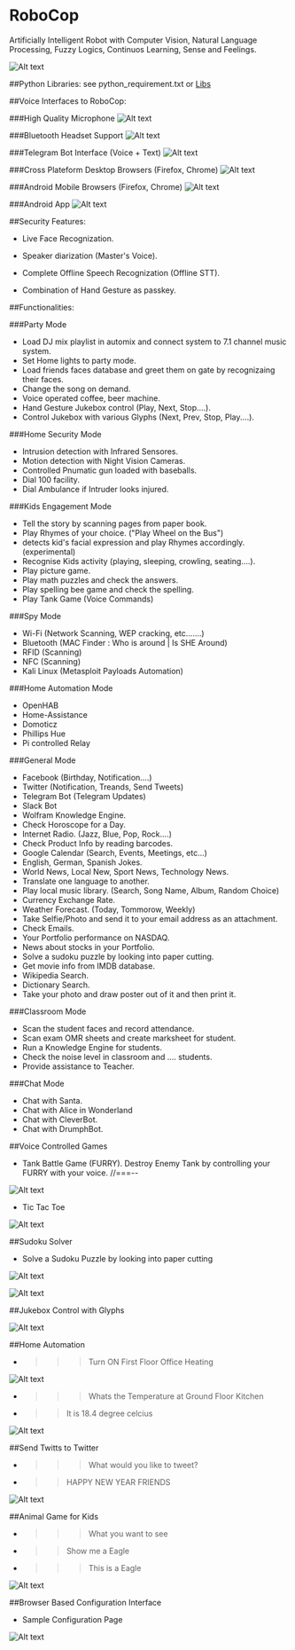 # RoboCop
Artificially Intelligent Robot with Computer Vision, Natural Language Processing, Fuzzy Logics, Continuos Learning, Sense and Feelings.

![Alt text](https://github.com/G10DRAS/RoboCop/blob/master/pics/RoboCop.jpg "RoboCop")

##Python Libraries:
see python_requirement.txt or [Libs](https://requires.io/github/G10DRAS/RoboCop/requirements/?branch=master)

##Voice Interfaces to RoboCop:

###High Quality Microphone
![Alt text](https://github.com/G10DRAS/RoboCop/blob/master/pics/Mic.jpg "Mic")

###Bluetooth Headset Support
![Alt text](https://github.com/G10DRAS/RoboCop/blob/master/pics/JabraStealth.jpg "Bluetooth Headset")

###Telegram Bot Interface (Voice + Text)
![Alt text](https://github.com/G10DRAS/RoboCop/blob/master/pics/TelegramBot.jpg "Telegram Bot")

###Cross Plateform Desktop Browsers (Firefox, Chrome)
![Alt text](https://github.com/G10DRAS/RoboCop/blob/master/pics/FirefoxDesktop.jpg "Desktop Browsers")

###Android Mobile Browsers (Firefox, Chrome)
![Alt text](https://github.com/G10DRAS/RoboCop/blob/master/pics/AWB.jpg "Mobile Browsers")

###Android App
![Alt text](https://github.com/G10DRAS/RoboCop/blob/master/pics/ANA.jpg "Android App")

##Security Features:

* Live Face Recognization.

* Speaker diarization (Master's Voice).

* Complete Offline Speech Recognization (Offline STT).

* Combination of Hand Gesture as passkey.

##Functionalities:

###Party Mode
* Load DJ mix playlist in automix and connect system to 7.1 channel music system.
* Set Home lights  to party mode.
* Load friends faces database and greet them on gate by recognizaing their faces.
* Change the song on demand.
* Voice operated coffee, beer machine.
* Hand Gesture Jukebox control (Play, Next, Stop....).
* Control Jukebox with various Glyphs (Next, Prev, Stop, Play....). 

###Home Security Mode
* Intrusion detection with Infrared Sensores.
* Motion detection with Night Vision Cameras.
* Controlled Pnumatic gun loaded with baseballs.
* Dial 100 facility. 
* Dial Ambulance if Intruder looks injured.

###Kids Engagement Mode
* Tell the story by scanning pages from paper book.
* Play Rhymes of your choice. ("Play Wheel on the Bus")
* detects kid's facial expression and play Rhymes accordingly. (experimental)
* Recognise Kids activity (playing, sleeping, crowling, seating....).
* Play picture game.
* Play math puzzles and check the answers.
* Play spelling bee game and check the spelling.
* Play Tank Game (Voice Commands)

###Spy Mode
* Wi-Fi (Network Scanning, WEP cracking, etc.......) 
* Bluetooth (MAC Finder : Who is around | Is SHE Around)
* RFID (Scanning)
* NFC (Scanning)
* Kali Linux (Metasploit Payloads Automation) 

###Home Automation Mode
* OpenHAB
* Home-Assistance
* Domoticz
* Phillips Hue
* Pi controlled Relay

###General Mode
* Facebook (Birthday, Notification....)
* Twitter (Notification, Treands, Send Tweets)
* Telegram Bot (Telegram Updates)
* Slack Bot
* Wolfram Knowledge Engine.
* Check Horoscope for a Day.
* Internet Radio. (Jazz, Blue, Pop, Rock....)
* Check Product Info by reading barcodes.
* Google Calendar (Search, Events, Meetings, etc...)
* English, German, Spanish Jokes.
* World News, Local New, Sport News, Technology News.
* Translate one language to another.
* Play local music library. (Search, Song Name, Album, Random Choice)
* Currency Exchange Rate.
* Weather Forecast. (Today, Tommorow, Weekly)
* Take Selfie/Photo and send it to your email address as an attachment.
* Check Emails.
* Your Portfolio performance on NASDAQ.
* News about stocks in your Portfolio.
* Solve a sudoku puzzle by looking into paper cutting.
* Get movie info from IMDB database.
* Wikipedia Search.
* Dictionary Search.
* Take your photo and draw poster out of it and then print it.

###Classroom Mode
* Scan the student faces and record attendance.
* Scan exam OMR sheets and create marksheet for student.
* Run a Knowledge Engine for students.
* Check the noise level in classroom and .... students.
* Provide assistance to Teacher.

###Chat Mode
* Chat with Santa.
* Chat with Alice in Wonderland
* Chat with CleverBot.
* Chat with DrumphBot.

##Voice Controlled Games
* Tank Battle Game (FURRY). Destroy Enemy Tank by controlling your FURRY with your voice. //===--

![Alt text](https://github.com/G10DRAS/RoboCop/blob/master/pics/TankGame.jpg "Tank Battle Game")

* Tic Tac Toe

![Alt text](https://github.com/G10DRAS/RoboCop/blob/master/pics/TicTacToe.jpg "Tic Tac Toe Game")

##Sudoku Solver
* Solve a Sudoku Puzzle by looking into paper cutting

![Alt text](https://github.com/G10DRAS/RoboCop/blob/master/pics/SudokuPaperCut.jpg "Sudoku Paper Cutting")

![Alt text](https://github.com/G10DRAS/RoboCop/blob/master/pics/SudokuSolver.jpg "Sudoku Solver")

##Jukebox Control with Glyphs

![Alt text](https://github.com/G10DRAS/RoboCop/blob/master/pics/GlyphControl.jpg "Glyph Control")

##Home Automation
* >>>Turn ON First Floor Office Heating

![Alt text](https://github.com/G10DRAS/RoboCop/blob/master/pics/HomeAutomation.jpg "Home Automation")

* >>> Whats the Temperature at Ground Floor Kitchen
* >> It is 18.4 degree celcius

![Alt text](https://github.com/G10DRAS/RoboCop/blob/master/pics/HomeAutomation1.jpg "Home Automation")

##Send Twitts to Twitter
* >>> What would you like to tweet?
* >> HAPPY NEW YEAR FRIENDS

![Alt text](https://github.com/G10DRAS/RoboCop/blob/master/pics/Twitts.jpg "Send Twitts")

##Animal Game for Kids
* >>> What you want to see
* >> Show me a Eagle
* >>> This is a Eagle

![Alt text](https://github.com/G10DRAS/RoboCop/blob/master/pics/Eagle.jpg "Kids Game")

##Browser Based Configuration Interface
* Sample Configuration Page

![Alt text](https://github.com/G10DRAS/RoboCop/blob/master/pics/config.jpg "Configuration")
